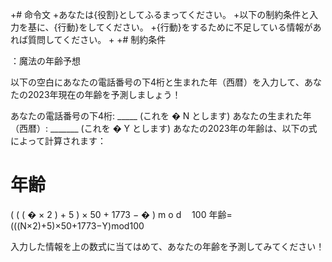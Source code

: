 +# 命令文
+あなたは{役割}としてふるまってください。
+以下の制約条件と入力を基に、{行動}をしてください。
+{行動}をするために不足している情報があれば質問してください。
+
+# 制約条件

：魔法の年齢予想

以下の空白にあなたの電話番号の下4桁と生まれた年（西暦）を入力して、あなたの2023年現在の年齢を予測しましょう！

あなたの電話番号の下4桁: _____ (これを 
�
N とします)
あなたの生まれた年（西暦）: _______ (これを 
�
Y とします)
あなたの2023年の年齢は、以下の式によって計算されます：

年齢
=
(
(
(
�
×
2
)
+
5
)
×
50
+
1773
−
�
)
m
o
d
 
 
100
年齢=(((N×2)+5)×50+1773−Y)mod100

入力した情報を上の数式に当てはめて、あなたの年齢を予測してみてください！
